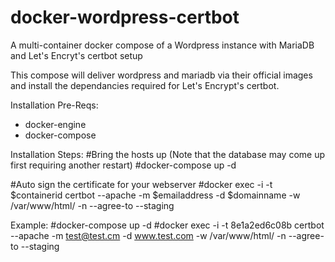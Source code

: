 # docker-wordpress-certbot
A multi-container docker compose of a Wordpress instance with MariaDB and Let's Encryt's certbot setup


This compose will deliver wordpress and mariadb via their official images and install the dependancies required for Let's Encrypt's certbot.

Installation Pre-Reqs:
* docker-engine
* docker-compose

Installation Steps:
#Bring the hosts up (Note that the database may come up first requiring another restart)
#docker-compose up -d

#Auto sign the certificate for your webserver
#docker exec -i -t $containerid certbot --apache -m $emailaddress -d $domainname -w /var/www/html/ -n --agree-to --staging

Example:
#docker-compose up -d
#docker exec -i -t 8e1a2ed6c08b certbot --apache -m test@test.cm -d www.test.com -w /var/www/html/ -n --agree-to --staging
